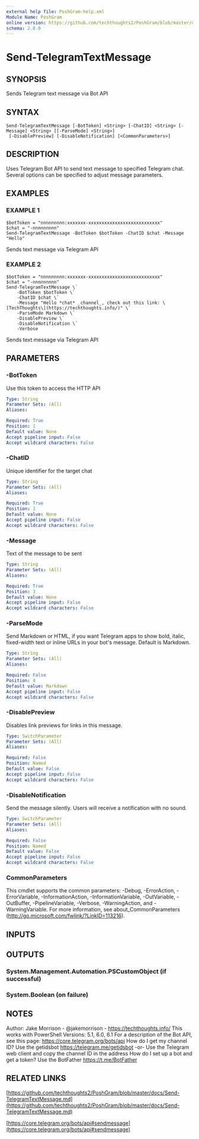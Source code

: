 ```yaml
---
external help file: PoshGram-help.xml
Module Name: PoshGram
online version: https://github.com/techthoughts2/PoshGram/blob/master/docs/Send-TelegramTextMessage.md
schema: 2.0.0
---
```


# Send-TelegramTextMessage

## SYNOPSIS
Sends Telegram text message via Bot API

## SYNTAX

```
Send-TelegramTextMessage [-BotToken] <String> [-ChatID] <String> [-Message] <String> [[-ParseMode] <String>]
 [-DisablePreview] [-DisableNotification] [<CommonParameters>]
```

## DESCRIPTION
Uses Telegram Bot API to send text message to specified Telegram chat.
Several options can be specified to adjust message parameters.

## EXAMPLES

### EXAMPLE 1
```
$botToken = "nnnnnnnnn:xxxxxxx-xxxxxxxxxxxxxxxxxxxxxxxxxxx"
$chat = "-nnnnnnnnn"
Send-TelegramTextMessage -BotToken $botToken -ChatID $chat -Message "Hello"
```


Sends text message via Telegram API

### EXAMPLE 2
```
$botToken = "nnnnnnnnn:xxxxxxx-xxxxxxxxxxxxxxxxxxxxxxxxxxx"
$chat = "-nnnnnnnnn"
Send-TelegramTextMessage \`
    -BotToken $botToken \`
    -ChatID $chat \`
    -Message "Hello *chat* _channel_, check out this link: \[TechThoughts\](https://techthoughts.info/)" \`
    -ParseMode Markdown \`
    -DisablePreview \`
    -DisableNotification \`
    -Verbose
```


Sends text message via Telegram API

## PARAMETERS

### -BotToken
Use this token to access the HTTP API

```yaml
Type: String
Parameter Sets: (All)
Aliases:

Required: True
Position: 1
Default value: None
Accept pipeline input: False
Accept wildcard characters: False
```

### -ChatID
Unique identifier for the target chat

```yaml
Type: String
Parameter Sets: (All)
Aliases:

Required: True
Position: 2
Default value: None
Accept pipeline input: False
Accept wildcard characters: False
```

### -Message
Text of the message to be sent

```yaml
Type: String
Parameter Sets: (All)
Aliases:

Required: True
Position: 3
Default value: None
Accept pipeline input: False
Accept wildcard characters: False
```

### -ParseMode
Send Markdown or HTML, if you want Telegram apps to show bold, italic, fixed-width text or inline URLs in your bot's message.
Default is Markdown.

```yaml
Type: String
Parameter Sets: (All)
Aliases:

Required: False
Position: 4
Default value: Markdown
Accept pipeline input: False
Accept wildcard characters: False
```

### -DisablePreview
Disables link previews for links in this message.

```yaml
Type: SwitchParameter
Parameter Sets: (All)
Aliases:

Required: False
Position: Named
Default value: False
Accept pipeline input: False
Accept wildcard characters: False
```

### -DisableNotification
Send the message silently.
Users will receive a notification with no sound.

```yaml
Type: SwitchParameter
Parameter Sets: (All)
Aliases:

Required: False
Position: Named
Default value: False
Accept pipeline input: False
Accept wildcard characters: False
```

### CommonParameters
This cmdlet supports the common parameters: -Debug, -ErrorAction, -ErrorVariable, -InformationAction, -InformationVariable, -OutVariable, -OutBuffer, -PipelineVariable, -Verbose, -WarningAction, and -WarningVariable.
For more information, see about_CommonParameters (http://go.microsoft.com/fwlink/?LinkID=113216).

## INPUTS

## OUTPUTS

### System.Management.Automation.PSCustomObject (if successful)
### System.Boolean (on failure)
## NOTES
Author: Jake Morrison - @jakemorrison - https://techthoughts.info/
This works with PowerShell Versions: 5.1, 6.0, 6.1
For a description of the Bot API, see this page: https://core.telegram.org/bots/api
How do I get my channel ID?
Use the getidsbot https://telegram.me/getidsbot  -or-  Use the Telegram web client and copy the channel ID in the address
How do I set up a bot and get a token?
Use the BotFather https://t.me/BotFather

## RELATED LINKS

[https://github.com/techthoughts2/PoshGram/blob/master/docs/Send-TelegramTextMessage.md](https://github.com/techthoughts2/PoshGram/blob/master/docs/Send-TelegramTextMessage.md)

[https://core.telegram.org/bots/api#sendmessage](https://core.telegram.org/bots/api#sendmessage)


